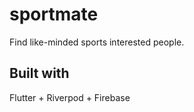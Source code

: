 # sportmate

Find like-minded sports interested people.

## Built with
Flutter + Riverpod + Firebase
